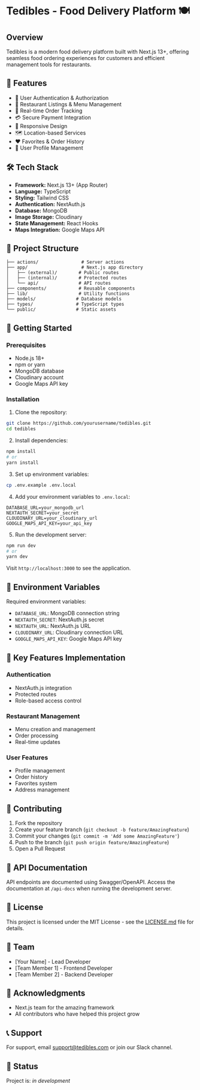 # Tedibles - Food Delivery Platform 🍽️

## Overview

Tedibles is a modern food delivery platform built with Next.js 13+, offering seamless food ordering experiences for customers and efficient management tools for restaurants.

## 🚀 Features

- 🔐 User Authentication & Authorization
- 🏪 Restaurant Listings & Menu Management
- 🛒 Real-time Order Tracking
- 💳 Secure Payment Integration
- 📱 Responsive Design
- 🗺️ Location-based Services
- ❤️ Favorites & Order History
- 👤 User Profile Management

## 🛠️ Tech Stack

- **Framework:** Next.js 13+ (App Router)
- **Language:** TypeScript
- **Styling:** Tailwind CSS
- **Authentication:** NextAuth.js
- **Database:** MongoDB
- **Image Storage:** Cloudinary
- **State Management:** React Hooks
- **Maps Integration:** Google Maps API

## 📁 Project Structure

```
├── actions/                # Server actions
├── app/                    # Next.js app directory
│   ├── (external)/        # Public routes
│   ├── (internal)/        # Protected routes
│   └── api/               # API routes
├── components/            # Reusable components
├── lib/                   # Utility functions
├── models/               # Database models
├── types/                # TypeScript types
└── public/               # Static assets
```

## 🚀 Getting Started

### Prerequisites

- Node.js 18+ 
- npm or yarn
- MongoDB database
- Cloudinary account
- Google Maps API key

### Installation

1. Clone the repository:
```bash
git clone https://github.com/yourusername/tedibles.git
cd tedibles
```

2. Install dependencies:
```bash
npm install
# or
yarn install
```

3. Set up environment variables:
```bash
cp .env.example .env.local
```

4. Add your environment variables to `.env.local`:
```env
DATABASE_URL=your_mongodb_url
NEXTAUTH_SECRET=your_secret
CLOUDINARY_URL=your_cloudinary_url
GOOGLE_MAPS_API_KEY=your_api_key
```

5. Run the development server:
```bash
npm run dev
# or
yarn dev
```

Visit `http://localhost:3000` to see the application.

## 🔑 Environment Variables

Required environment variables:

- `DATABASE_URL`: MongoDB connection string
- `NEXTAUTH_SECRET`: NextAuth.js secret
- `NEXTAUTH_URL`: NextAuth.js URL
- `CLOUDINARY_URL`: Cloudinary connection URL
- `GOOGLE_MAPS_API_KEY`: Google Maps API key

## 📱 Key Features Implementation

### Authentication
- NextAuth.js integration
- Protected routes
- Role-based access control

### Restaurant Management
- Menu creation and management
- Order processing
- Real-time updates

### User Features
- Profile management
- Order history
- Favorites system
- Address management

## 🤝 Contributing

1. Fork the repository
2. Create your feature branch (`git checkout -b feature/AmazingFeature`)
3. Commit your changes (`git commit -m 'Add some AmazingFeature'`)
4. Push to the branch (`git push origin feature/AmazingFeature`)
5. Open a Pull Request

## 📝 API Documentation

API endpoints are documented using Swagger/OpenAPI. Access the documentation at `/api-docs` when running the development server.

## 📜 License

This project is licensed under the MIT License - see the [LICENSE.md](LICENSE.md) file for details.

## 👥 Team

- [Your Name] - Lead Developer
- [Team Member 1] - Frontend Developer
- [Team Member 2] - Backend Developer

## 🙏 Acknowledgments

- Next.js team for the amazing framework
- All contributors who have helped this project grow

## 📞 Support

For support, email support@tedibles.com or join our Slack channel.

## 🔄 Status

Project is: _in development_
